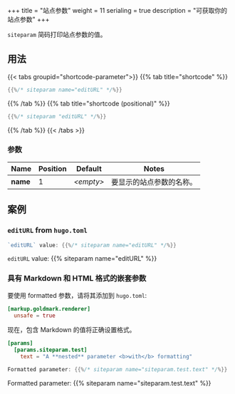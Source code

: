 +++
title = "站点参数"
weight = 11
serialing = true
description = "可获取你的站点参数"
+++

`siteparam` 简码打印站点参数的值。

## 用法

{{< tabs groupid="shortcode-parameter">}}
{{% tab title="shortcode" %}}

````go
{{%/* siteparam name="editURL" */%}}
````

{{% /tab %}}
{{% tab title="shortcode (positional)" %}}

````go
{{%/* siteparam "editURL" */%}}
````

{{% /tab %}}
{{< /tabs >}}

### 参数

| Name                 | Position | Default          | Notes       |
|----------------------|----------|------------------|-------------|
| **name**             | 1        | _&lt;empty&gt;_  | 要显示的站点参数的名称。 |

## 案例

### `editURL` from `hugo.toml`

```go
`editURL` value: {{%/* siteparam name="editURL" */%}}
```

`editURL` value: {{% siteparam name="editURL" %}}

### 具有 Markdown 和 HTML 格式的嵌套参数

要使用 formatted 参数，请将其添加到 `hugo.toml`:

```toml
[markup.goldmark.renderer]
  unsafe = true
```

现在，包含 Markdown 的值将正确设置格式。

```toml
[params]
  [params.siteparam.test]
    text = "A **nested** parameter <b>with</b> formatting"
```

```go
Formatted parameter: {{%/* siteparam name="siteparam.test.text" */%}}
```

Formatted parameter: 
{{% siteparam name="siteparam.test.text" %}}
